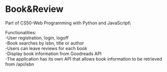# Book&Review

Part of CS50-Web Programming with Python and JavaScript\

Functionalities:\
-User registration, login, logoff\
-Book searches by isbn, title or author\
-Users can leave reviews for each book\
-Display book information from Goodreads API\
-The application has its own API that allows book information to be retrieved from /api/isbn
